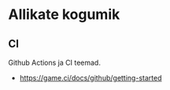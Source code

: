 # Allikate kogumik

## CI
Github Actions ja CI teemad.
- https://game.ci/docs/github/getting-started
